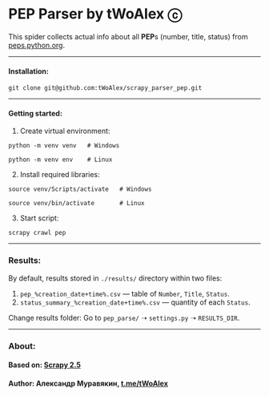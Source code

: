 # PEP Parser by tWoAlex ⓒ

This spider collects actual info about all **PEP**s (number, title, status) from [peps.python.org](peps.python.org).

---
#### Installation:
```
git clone git@github.com:tWoAlex/scrapy_parser_pep.git
```

---
#### Getting started:

1. Create virtual environment:
```
python -m venv venv   # Windows
```
```
python -m venv env    # Linux
```

2. Install required libraries:
```
source venv/Scripts/activate   # Windows
```
```
source venv/bin/activate       # Linux
```

3. Start script:
```
scrapy crawl pep
```

---
### Results:
By default, results stored in `./results/` directory within two files:

 1. `pep_%creation_date+time%.csv` — table of `Number`, `Title`, `Status`.
 2. `status_summary_%creation_date+time%.csv` — quantity of each `Status`.

Change results folder:
Go to `pep_parse/` ➝ `settings.py` ➝ `RESULTS_DIR`.

---
### About:

#### Based on: **[Scrapy 2.5](https://docs.scrapy.org/en/2.5/)**
#### Author: Александр Муравякин, **[t.me/tWoAlex](https://t.me/tWoAlex)**